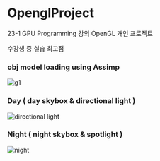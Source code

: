 # OpenglProject
23-1 GPU Programming 강의 OpenGL 개인 프로젝트

수강생 중 실습 최고점

### obj model loading using Assimp
![g1](https://github.com/SIM-GYUBIN/c-1/assets/89975936/64cfecad-d95d-4574-bf7e-083dc2732121)

### Day ( day skybox & directional light )
![directional light](https://github.com/SIM-GYUBIN/c-1/assets/89975936/c47fd9a5-2719-4302-83c9-5d5379232478)

### Night ( night skybox & spotlight )
![night](https://github.com/SIM-GYUBIN/c-1/assets/89975936/2eb51d16-5e6f-4ec2-913e-7d1760efc6ba)
